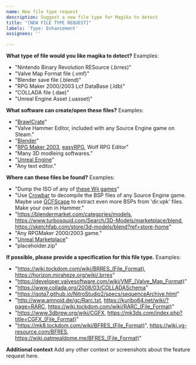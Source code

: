 ```yaml
---
name: New file type request
description: Suggest a new file type for Magika to detect
title: "[NEW FILE TYPE REQUEST]"
labels: 'Type: Enhancement'
assignees: ''

---
```


**What type of file would you like magika to detect?**
Examples:
 - "Nintendo Binary Revolution RESource (.brres)"
 - "Valve Map Format file (.vmf)"
 - "Blender save file (.blend)"
 - "RPG Maker 2000/2003 Lcf DataBase (.ldb)"
 - "COLLADA file (.dae)"
 - "Unreal Engine Asset (.uasset)"

**What software can create/open these files?**
Examples:
 - "[BrawlCrate](https://github.com/soopercool101/BrawlCrate)"
 - "Valve Hammer Editor, included with any Source Engine game on Steam."
 - "[Blender](https://www.blender.org/download/)"
 - "[RPG Maker 2003](https://www.rpgmakerweb.com/products/rpg-maker-2003), [easyRPG](https://easyrpg.org/), Wolf RPG Editor"
 - "Many 3D modleing softwares."
 - "[Unreal Engine](https://www.unrealengine.com/en-US)"
 - "Any text editor."

**Where can these files be found?**
Examples:
 - "Dump the ISO of any of [these Wii games](https://wiki.vg-resource.com/BRRES#List_of_games_using_the_format)"
 - "Use [Crowbar](https://github.com/ZeqMacaw/Crowbar) to decompile the BSP files of any Source Engine game. Maybe use [GCFScape](https://nemstools.github.io/pages/GCFScape-Download.html) to extract even more BSPs from 'dir.vpk' files. Make your own in Hammer."
 - "https://blendermarket.com/categories/models, https://www.turbosquid.com/Search/3D-Models/marketplace/blend, https://sketchfab.com/store/3d-models/blend?ref=store-home"
 - "Any RPGMaker 2000/2003 game."
 - "[Unreal Marketplace](https://www.unrealengine.com/marketplace/en-US/store)"
 - "placeholder.zip"

**If possible, please provide a specification for this file type.**
Examples:
 - "https://wiki.tockdom.com/wiki/BRRES_(File_Format), https://horizon.miraheze.org/wiki/.brres"
 - "https://developer.valvesoftware.com/wiki/VMF_(Valve_Map_Format)"
 - "https://www.collada.org/2008/03/COLLADASchema"
 - "https://gota7.github.io/NitroStudio2/specs/sequenceArchive.html"
 - "http://www.amnoid.de/gc/Rarc.txt, https://kuribo64.net/wiki/?page=RARC, https://wiki.tockdom.com/wiki/RARC_(File_Format)"
 - "https://www.3dbrew.org/wiki/CGFX, https://mk3ds.com/index.php?title=CGFX_(File_Format)"
 - "https://mk8.tockdom.com/wiki/BFRES_(File_Format)", https://wiki.vg-resource.com/BFRES, https://wiki.oatmealdome.me/BFRES_(File_Format)"
 
**Additional context**
Add any other context or screenshots about the feature request here.
